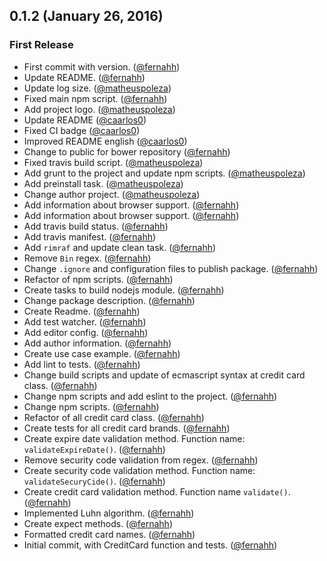 ## 0.1.2 (January 26, 2016)

### First Release
* First commit with version.
([@fernahh](https://github.com/fernahh))
* Update README.
([@fernahh](https://github.com/fernahh))
* Update log size.
([@matheuspoleza](https://github.com/matheuspoleza))
* Fixed main npm script.
([@fernahh](https://github.com/fernahh))
* Add project logo.
([@matheuspoleza](https://github.com/matheuspoleza))
* Update README
([@caarlos0](https://github.com/caarlos0))
* Fixed CI badge
([@caarlos0](https://github.com/caarlos0))
* Improved README english
([@caarlos0](https://github.com/caarlos0))
* Change to public for bower repository
([@fernahh](https://github.com/fernahh))
* Fixed travis build script.
([@matheuspoleza](https://github.com/matheuspoleza))
* Add grunt to the project and update npm scripts.
([@matheuspoleza](https://github.com/matheuspoleza))
* Add preinstall task.
([@matheuspoleza](https://github.com/matheuspoleza))
* Change author project.
([@matheuspoleza](https://github.com/matheuspoleza))
* Add information about browser support.
([@fernahh](https://github.com/fernahh))
* Add information about browser support.
([@fernahh](https://github.com/fernahh))
* Add travis build status.
([@fernahh](https://github.com/fernahh))
* Add travis manifest.
([@fernahh](https://github.com/fernahh))
* Add `rimraf` and update clean task.
([@fernahh](https://github.com/fernahh))
* Remove `Bin` regex.
([@fernahh](https://github.com/fernahh))
* Change `.ignore` and configuration files to publish package.
([@fernahh](https://github.com/fernahh))
* Refactor of npm scripts.
([@fernahh](https://github.com/fernahh))
* Create tasks to build nodejs module.
([@fernahh](https://github.com/fernahh))
* Change package description.
([@fernahh](https://github.com/fernahh))
* Create Readme.
([@fernahh](https://github.com/fernahh))
* Add test watcher.
([@fernahh](https://github.com/fernahh))
* Add editor config.
([@fernahh](https://github.com/fernahh))
* Add author information.
([@fernahh](https://github.com/fernahh))
* Create use case example.
([@fernahh](https://github.com/fernahh))
* Add lint to tests.
([@fernahh](https://github.com/fernahh))
* Change build scripts and update of ecmascript syntax at credit card class.
([@fernahh](https://github.com/fernahh))
* Change npm scripts and add eslint to the project.
([@fernahh](https://github.com/fernahh))
* Change npm scripts.
([@fernahh](https://github.com/fernahh))
* Refactor of all credit card class.
([@fernahh](https://github.com/fernahh))
* Create tests for all credit card brands.
([@fernahh](https://github.com/fernahh))
* Create expire date validation method. Function name: `validateExpireDate()`.
([@fernahh](https://github.com/fernahh))
* Remove security code validation from regex.
([@fernahh](https://github.com/fernahh))
* Create security code validation method. Function name: `validateSecuryCide()`.
([@fernahh](https://github.com/fernahh))
* Create credit card validation method. Function name `validate()`.
([@fernahh](https://github.com/fernahh))
* Implemented Luhn algorithm. ([@fernahh](https://github.com/fernahh))
* Create expect methods. ([@fernahh](https://github.com/fernahh))
* Formatted credit card names. ([@fernahh](https://github.com/fernahh))
* Initial commit, with CreditCard function and tests. ([@fernahh](https://github.com/fernahh))
